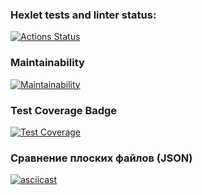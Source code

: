 ### Hexlet tests and linter status:
[![Actions Status](https://github.com/GatyzkayaGeka/frontend-project-46/workflows/hexlet-check/badge.svg)](https://github.com/GatyzkayaGeka/frontend-project-46/actions)

### Maintainability
[![Maintainability](https://api.codeclimate.com/v1/badges/5ca4c019eabe100a5092/maintainability)](https://codeclimate.com/github/GatyzkayaGeka/frontend-project-46/maintainability)

### Test Coverage Badge
[![Test Coverage](https://api.codeclimate.com/v1/badges/5ca4c019eabe100a5092/test_coverage)](https://codeclimate.com/github/GatyzkayaGeka/frontend-project-46/test_coverage)



### Сравнение плоских файлов (JSON)
[![asciicast](https://asciinema.org/a/lZuw40YB2Qv1kK99eOy31yui1.svg)](https://asciinema.org/a/lZuw40YB2Qv1kK99eOy31yui1)